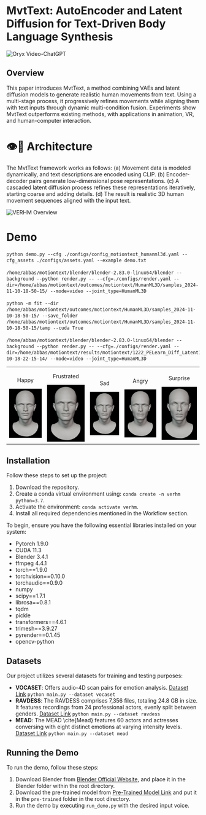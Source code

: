 # MvtText: AutoEncoder and Latent Diffusion for Text-Driven Body Language Synthesis

<img src="https://camo.githubusercontent.com/2722992d519a722218f896d5f5231d49f337aaff4514e78bd59ac935334e916a/68747470733a2f2f692e696d6775722e636f6d2f77617856496d762e706e67" alt="Oryx Video-ChatGPT" data-canonical-src="https://i.imgur.com/waxVImv.png" style="max-width: 100%;">

## Overview

This paper introduces MvtText, a method combining VAEs and latent diffusion models to generate realistic human movements from text. Using a multi-stage process, it progressively refines movements while aligning them with text inputs through dynamic multi-condition fusion. Experiments show MvtText outperforms existing methods, with applications in animation, VR, and human-computer interaction.

# 👁️💬 Architecture

The MvtText framework works as follows: (a) Movement data is modeled dynamically, and text descriptions are encoded using CLIP. (b) Encoder-decoder pairs generate low-dimensional pose representations. (c) A cascaded latent diffusion process refines these representations iteratively, starting coarse and adding details. (d) The result is realistic 3D human movement sequences aligned with the input text. 

<img style="max-width: 100%;" src="https://github.com/swerizwan/MvtText/blob/main/resources/overview.png" alt="VERHM Overview">

# Demo

```
python demo.py --cfg ./configs/config_motiontext_humanml3d.yaml --cfg_assets ./configs/assets.yaml --example demo.txt

/home/abbas/motiontext/blender/blender-2.83.0-linux64/blender --background --python render.py -- --cfg=./configs/render.yaml --dir=/home/abbas/motiontext/outcomes/motiontext/HumanML3D/samples_2024-11-10-18-50-15/ --mode=video --joint_type=HumanML3D

python -m fit --dir /home/abbas/motiontext/outcomes/motiontext/HumanML3D/samples_2024-11-10-18-50-15/ --save_folder /home/abbas/motiontext/outcomes/motiontext/HumanML3D/samples_2024-11-10-18-50-15/tamp --cuda True

/home/abbas/motiontext/blender/blender-2.83.0-linux64/blender --background --python render.py -- --cfg=./configs/render.yaml --dir=/home/abbas/motiontext/results/motiontext/1222_PELearn_Diff_Latent1_MEncDec49_MdiffEnc49_bs64_clip_uncond75_01/samples_2024-10-18-22-15-14/ --mode=video --joint_type=HumanML3D
```

<table>
  <tr>
    <td style="text-align: center;">
      <p>Happy</p>
      <img width="135" src="https://github.com/swerizwan/voiceemo/blob/main/resources/image4.gif" alt="Happy">
    </td>
    <td style="text-align: center;">
      <p>Frustrated</p>
      <img width="135" src="https://github.com/swerizwan/voiceemo/blob/main/resources/image1.gif" alt="Frustrated">
    </td>
    <td style="text-align: center;">
      <p>Sad</p>
      <img width="135" src="https://github.com/swerizwan/voiceemo/blob/main/resources/image2.gif" alt="Sad">
    </td>
    <td style="text-align: center;">
      <p>Angry</p>
      <img width="135" src="https://github.com/swerizwan/voiceemo/blob/main/resources/image3.gif" alt="Angry">
    </td>
    <td style="text-align: center;">
      <p>Surprise</p>
      <img width="135" src="https://github.com/swerizwan/voiceemo/blob/main/resources/image5.gif" alt="Surprise">
    </td>
  </tr>
</table>

## Installation

Follow these steps to set up the project:

1. Download the repository.
2. Create a conda virtual environment using: `conda create -n verhm python=3.7`.
3. Activate the environment: `conda activate verhm`.
4. Install all required dependencies mentioned in the Workflow section.

To begin, ensure you have the following essential libraries installed on your system:

- Pytorch 1.9.0
- CUDA 11.3
- Blender 3.4.1
- ffmpeg 4.4.1
- torch==1.9.0
- torchvision==0.10.0
- torchaudio==0.9.0
- numpy
- scipy==1.7.1
- librosa==0.8.1
- tqdm
- pickle
- transformers==4.6.1
- trimesh==3.9.27
- pyrender==0.1.45
- opencv-python

## Datasets

Our project utilizes several datasets for training and testing purposes:

- **VOCASET**: Offers audio-4D scan pairs for emotion analysis. [Dataset Link](https://voca.is.tue.mpg.de/download.php) `python main.py --dataset vocaset`
- **RAVDESS**: The RAVDESS comprises 7,356 files, totaling 24.8 GB in size. It features recordings from 24 professional actors, evenly split between genders. [Dataset Link](https://www.kaggle.com/datasets/uwrfkaggler/ravdess-emotional-speech-audio) `python main.py --dataset ravdess`
- **MEAD**: The MEAD \cite{Mead} features 60 actors and actresses conversing with eight distinct emotions at varying intensity levels. [Dataset Link](https://wywu.github.io/projects/MEAD/MEAD.html/) `python main.py --dataset mead`

## Running the Demo

To run the demo, follow these steps:

1. Download Blender from [Blender Official Website](https://www.blender.org/download/), and place it in the Blender folder within the root directory.
2. Download the pre-trained model from [Pre-Trained Model Link](https://drive.google.com/file/d/1ywEYhMWdxWk9Bqt0UIOdAyYM6v8JUF-K/view?usp=sharing) and put it in the `pre-trained` folder in the root directory.
3. Run the demo by executing `run_demo.py` with the desired input voice. 
